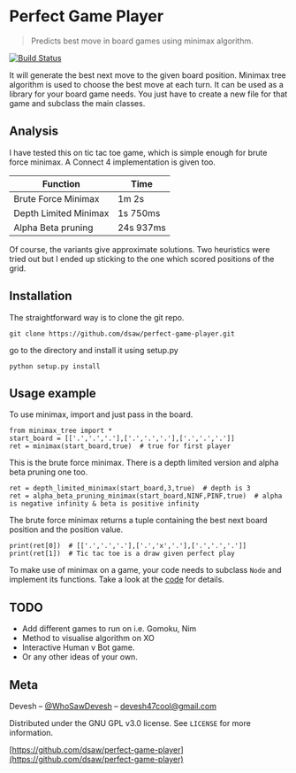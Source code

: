 # Perfect Game Player
> Predicts best move in board games using minimax algorithm.

 [![Build Status][travis-image]][travis-url]

It will generate the best next move to the  given board position. Minimax tree algorithm is used to choose the best move at each turn. It can be used as a library for your board game needs. You just have to create a new file for that game and subclass the main classes. 

## Analysis
I have tested this on tic tac toe game, which is simple enough for brute force minimax. A Connect 4 implementation is given too.

Function  |  Time
--------  |  ----
Brute Force Minimax | 1m 2s 
Depth Limited Minimax | 1s 750ms
Alpha Beta pruning | 24s 937ms

Of course, the variants give approximate solutions. Two heuristics were tried out but I ended up sticking to the one which scored positions of the grid.


## Installation

The straightforward way is to clone the git repo.

```
git clone https://github.com/dsaw/perfect-game-player.git
```
go to the directory and install it using setup.py

```
python setup.py install
```


## Usage example
To use minimax, import and just pass in the board.
```
from minimax_tree import *
start_board = [['.','.','.'],['.','.','.'],['.','.','.']]
ret = minimax(start_board,true)  # true for first player
```

This is the brute force minimax. There is a depth limited version and alpha beta pruning one too.

```
ret = depth_limited_minimax(start_board,3,true)  # depth is 3
ret = alpha_beta_pruning_minimax(start_board,NINF,PINF,true)  # alpha is negative infinity & beta is positive infinity
```

The brute force minimax returns a tuple containing the best next board position and the position value.

```
print(ret[0])  # [['.','.','.'],['.','x','.'],['.','.','.']]
print(ret[1])  # Tic tac toe is a draw given perfect play
```
 
 To make use of minimax on a game, your code needs to subclass `Node` and implement its functions.
 Take a look at the [code](https://github.com/dsaw/perfect-game-player/blob/master/tictactoe_solver.py) for details.




## TODO
* Add different games to run on i.e. Gomoku, Nim
* Method to visualise algorithm on XO
* Interactive Human v Bot game.
* Or any other ideas of your own.


## Meta

Devesh – [@WhoSawDevesh](https://twitter.com/WhoSawDevesh) – devesh47cool@gmail.com

Distributed under the GNU GPL v3.0 license. See ``LICENSE`` for more information.

[https://github.com/dsaw/perfect-game-player](https://github.com/dsaw/perfect-game-player)


<!-- image links -->

[travis-image]: https://travis-ci.org/dsaw/perfect-game-player.svg?branch=master
[travis-url]: https://travis-ci.org/dsaw/perfect-game-player#
